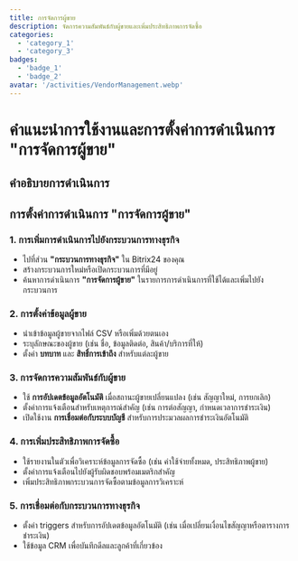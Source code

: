 ```yaml
---
title: การจัดการผู้ขาย
description: จัดการความสัมพันธ์กับผู้ขายและเพิ่มประสิทธิภาพการจัดซื้อ
categories: 
  - 'category_1'
  - 'category_3'
badges: 
  - 'badge_1'
  - 'badge_2'
avatar: '/activities/VendorManagement.webp'
---
```


# คำแนะนำการใช้งานและการตั้งค่าการดำเนินการ "การจัดการผู้ขาย"

## คำอธิบายการดำเนินการ

## **การตั้งค่าการดำเนินการ "การจัดการผู้ขาย"**

### 1. การเพิ่มการดำเนินการไปยังกระบวนการทางธุรกิจ
- ไปที่ส่วน **"กระบวนการทางธุรกิจ"** ใน Bitrix24 ของคุณ
- สร้างกระบวนการใหม่หรือเปิดกระบวนการที่มีอยู่
- ค้นหาการดำเนินการ **"การจัดการผู้ขาย"** ในรายการการดำเนินการที่ใช้ได้และเพิ่มไปยังกระบวนการ

### 2. การตั้งค่าข้อมูลผู้ขาย
- นำเข้าข้อมูลผู้ขายจากไฟล์ CSV หรือเพิ่มด้วยตนเอง
- ระบุลักษณะของผู้ขาย (เช่น ชื่อ, ข้อมูลติดต่อ, สินค้า/บริการที่ให้)
- ตั้งค่า **บทบาท** และ **สิทธิ์การเข้าถึง** สำหรับแต่ละผู้ขาย

### 3. การจัดการความสัมพันธ์กับผู้ขาย
- ใช้ **การอัปเดตข้อมูลอัตโนมัติ** เมื่อสถานะผู้ขายเปลี่ยนแปลง (เช่น สัญญาใหม่, การยกเลิก)
- ตั้งค่าการแจ้งเตือนสำหรับเหตุการณ์สำคัญ (เช่น การต่อสัญญา, กำหนดเวลาการชำระเงิน)
- เปิดใช้งาน **การเชื่อมต่อกับระบบบัญชี** สำหรับการประมวลผลการชำระเงินอัตโนมัติ

### 4. การเพิ่มประสิทธิภาพการจัดซื้อ
- ใช้รายงานในตัวเพื่อวิเคราะห์ข้อมูลการจัดซื้อ (เช่น ค่าใช้จ่ายทั้งหมด, ประสิทธิภาพผู้ขาย)
- ตั้งค่าการแจ้งเตือนไปยังผู้รับผิดชอบพร้อมเมตริกสำคัญ
- เพิ่มประสิทธิภาพกระบวนการจัดซื้อตามข้อมูลการวิเคราะห์

### 5. การเชื่อมต่อกับกระบวนการทางธุรกิจ
- ตั้งค่า triggers สำหรับการอัปเดตข้อมูลอัตโนมัติ (เช่น เมื่อเปลี่ยนเงื่อนไขสัญญาหรือตารางการชำระเงิน)
- ใช้ข้อมูล CRM เพื่อบันทึกดีลและลูกค้าที่เกี่ยวข้อง